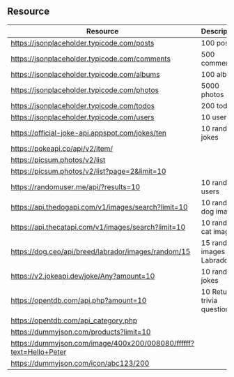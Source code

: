 ## Resource

| Resource                                                           | Description                  |
|--------------------------------------------------------------------|------------------------------|
| https://jsonplaceholder.typicode.com/posts                         | 100 posts                    |
| https://jsonplaceholder.typicode.com/comments                      | 500 comments                 |
| https://jsonplaceholder.typicode.com/albums                        | 100 albums                   |
| https://jsonplaceholder.typicode.com/photos                        | 5000 photos                  |
| https://jsonplaceholder.typicode.com/todos                         | 200 todos                    |
| https://jsonplaceholder.typicode.com/users                         | 10 users                     |
| https://official-joke-api.appspot.com/jokes/ten                    | 10 random jokes              |
| https://pokeapi.co/api/v2/item/                                    |                              |
| https://picsum.photos/v2/list                                      |                              |
| https://picsum.photos/v2/list?page=2&limit=10                      |                              |
| https://randomuser.me/api/?results=10                              | 10 random users              |
| https://api.thedogapi.com/v1/images/search?limit=10                | 10 random dog images         |
| https://api.thecatapi.com/v1/images/search?limit=10                | 10 random cat images         |
| https://dog.ceo/api/breed/labrador/images/random/15                | 15 random images of Labrador |
| https://v2.jokeapi.dev/joke/Any?amount=10                          | 10 random jokes              |
| https://opentdb.com/api.php?amount=10                              | 10 Returns trivia questions  |
| https://opentdb.com/api_category.php                               |                              |
| https://dummyjson.com/products?limit=10                            |                              |
| https://dummyjson.com/image/400x200/008080/ffffff?text=Hello+Peter |                              |
| https://dummyjson.com/icon/abc123/200                              |                              |